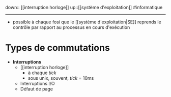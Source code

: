 down:: [[interruption horloge]]
up::[[système d'exploitation]]
#informatique

---

 - possible à chaque fosi que le [[système d'exploitation|SE]] reprends le contrôle par rapport au processus en cours d'exécution

# Types de commutations

 - **Interruptions**
     - [[interruption horloge]]
         - à chaque _tick_
         - sous unix, souvent, _tick_ = 10ms
     - Interruptions I/O
     - Défaut de page

